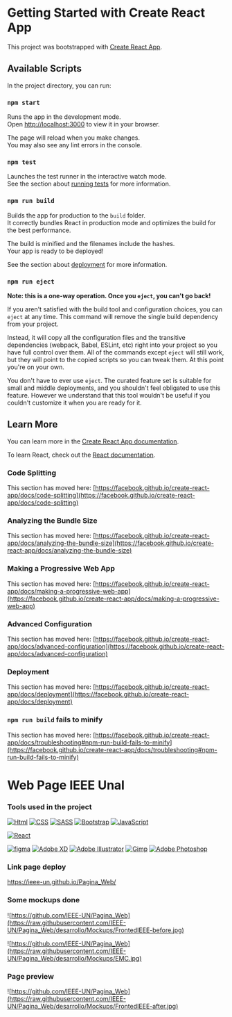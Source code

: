 # Getting Started with Create React App

This project was bootstrapped with [Create React App](https://github.com/facebook/create-react-app).

## Available Scripts

In the project directory, you can run:

### `npm start`

Runs the app in the development mode.\
Open [http://localhost:3000](http://localhost:3000) to view it in your browser.

The page will reload when you make changes.\
You may also see any lint errors in the console.

### `npm test`

Launches the test runner in the interactive watch mode.\
See the section about [running tests](https://facebook.github.io/create-react-app/docs/running-tests) for more information.

### `npm run build`

Builds the app for production to the `build` folder.\
It correctly bundles React in production mode and optimizes the build for the best performance.

The build is minified and the filenames include the hashes.\
Your app is ready to be deployed!

See the section about [deployment](https://facebook.github.io/create-react-app/docs/deployment) for more information.

### `npm run eject`

**Note: this is a one-way operation. Once you `eject`, you can't go back!**

If you aren't satisfied with the build tool and configuration choices, you can `eject` at any time. This command will remove the single build dependency from your project.

Instead, it will copy all the configuration files and the transitive dependencies (webpack, Babel, ESLint, etc) right into your project so you have full control over them. All of the commands except `eject` will still work, but they will point to the copied scripts so you can tweak them. At this point you're on your own.

You don't have to ever use `eject`. The curated feature set is suitable for small and middle deployments, and you shouldn't feel obligated to use this feature. However we understand that this tool wouldn't be useful if you couldn't customize it when you are ready for it.

## Learn More

You can learn more in the [Create React App documentation](https://facebook.github.io/create-react-app/docs/getting-started).

To learn React, check out the [React documentation](https://reactjs.org/).

### Code Splitting

This section has moved here: [https://facebook.github.io/create-react-app/docs/code-splitting](https://facebook.github.io/create-react-app/docs/code-splitting)

### Analyzing the Bundle Size

This section has moved here: [https://facebook.github.io/create-react-app/docs/analyzing-the-bundle-size](https://facebook.github.io/create-react-app/docs/analyzing-the-bundle-size)

### Making a Progressive Web App

This section has moved here: [https://facebook.github.io/create-react-app/docs/making-a-progressive-web-app](https://facebook.github.io/create-react-app/docs/making-a-progressive-web-app)

### Advanced Configuration

This section has moved here: [https://facebook.github.io/create-react-app/docs/advanced-configuration](https://facebook.github.io/create-react-app/docs/advanced-configuration)

### Deployment

This section has moved here: [https://facebook.github.io/create-react-app/docs/deployment](https://facebook.github.io/create-react-app/docs/deployment)

### `npm run build` fails to minify

This section has moved here: [https://facebook.github.io/create-react-app/docs/troubleshooting#npm-run-build-fails-to-minify](https://facebook.github.io/create-react-app/docs/troubleshooting#npm-run-build-fails-to-minify)

# Web Page IEEE Unal

### Tools used in the project
[![Html](https://img.shields.io/badge/Html-orange?style=for-the-badge&labelColor=101010)]()
[![CSS](https://img.shields.io/badge/CSS-1f63b6?style=for-the-badge&labelColor=101010)]()
[![SASS](https://img.shields.io/badge/SASS-c76494?style=for-the-badge&labelColor=101010)]()
[![Bootstrap](https://img.shields.io/badge/Bootstrap-7952b3?style=for-the-badge&labelColor=101010)]()
[![JavaScript](https://img.shields.io/badge/JavaScript-F7DF1E?style=for-the-badge&labelColor=101010)]()

[![React](https://img.shields.io/badge/React-5ed3f3?style=for-the-badge&logo=vue&logoColor=white&labelColor=101010)]()

<!-- [![Node.JS](https://img.shields.io/badge/Node.JS-339933?style=for-the-badge&labelColor=101010)]()
[![MongoDB](https://img.shields.io/badge/MongoDB-47A248?style=for-the-badge&labelColor=101010)]()
[![AzureDevOps](https://img.shields.io/badge/Azure_Dev_Ops-0078d4?style=for-the-badge&labelColor=101010)]()
[![Heroku](https://img.shields.io/badge/Heroku-purple?style=for-the-badge&labelColor=101010)]() -->

[![figma](https://img.shields.io/badge/Figma-C7B9FF?style=for-the-badge&labelColor=101010)]()
[![Adobe XD](https://img.shields.io/badge/Adobe%20XD-450135?style=for-the-badge&labelColor=101010)]()
[![Adobe Illustrator](https://img.shields.io/badge/Illustrator-orange?style=for-the-badge&labelColor=101010)]()
[![Gimp](https://img.shields.io/badge/Gimp-67604c?style=for-the-badge&labelColor=101010)]()
[![Adobe Photoshop](https://img.shields.io/badge/Photoshop-001d34?style=for-the-badge&labelColor=101010)]()


### Link page deploy 
https://ieee-un.github.io/Pagina_Web/

### Some mockups done

![https://github.com/IEEE-UN/Pagina_Web](https://raw.githubusercontent.com/IEEE-UN/Pagina_Web/desarrollo/Mockups/FrontedIEEE-before.jpg)

![https://github.com/IEEE-UN/Pagina_Web](https://raw.githubusercontent.com/IEEE-UN/Pagina_Web/desarrollo/Mockups/EMC.jpg)

### Page preview 

![https://github.com/IEEE-UN/Pagina_Web](https://raw.githubusercontent.com/IEEE-UN/Pagina_Web/desarrollo/Mockups/FrontedIEEE-after.jpg)

